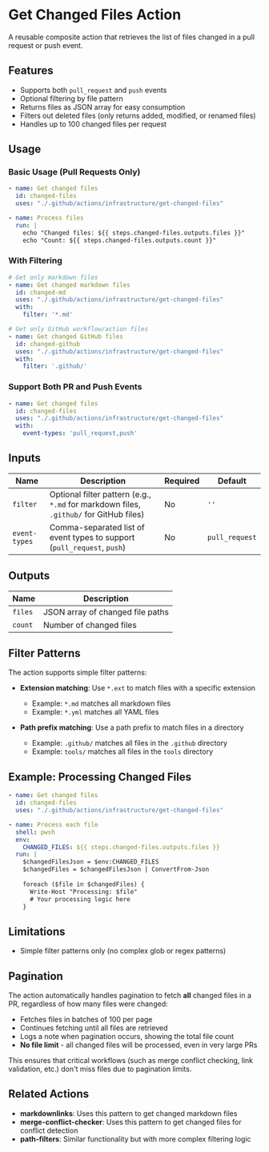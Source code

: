 # Get Changed Files Action

A reusable composite action that retrieves the list of files changed in a pull request or push event.

## Features

- Supports both `pull_request` and `push` events
- Optional filtering by file pattern
- Returns files as JSON array for easy consumption
- Filters out deleted files (only returns added, modified, or renamed files)
- Handles up to 100 changed files per request

## Usage

### Basic Usage (Pull Requests Only)

```yaml
- name: Get changed files
  id: changed-files
  uses: "./.github/actions/infrastructure/get-changed-files"

- name: Process files
  run: |
    echo "Changed files: ${{ steps.changed-files.outputs.files }}"
    echo "Count: ${{ steps.changed-files.outputs.count }}"
```

### With Filtering

```yaml
# Get only markdown files
- name: Get changed markdown files
  id: changed-md
  uses: "./.github/actions/infrastructure/get-changed-files"
  with:
    filter: '*.md'

# Get only GitHub workflow/action files
- name: Get changed GitHub files
  id: changed-github
  uses: "./.github/actions/infrastructure/get-changed-files"
  with:
    filter: '.github/'
```

### Support Both PR and Push Events

```yaml
- name: Get changed files
  id: changed-files
  uses: "./.github/actions/infrastructure/get-changed-files"
  with:
    event-types: 'pull_request,push'
```

## Inputs

| Name | Description | Required | Default |
|------|-------------|----------|---------|
| `filter` | Optional filter pattern (e.g., `*.md` for markdown files, `.github/` for GitHub files) | No | `''` |
| `event-types` | Comma-separated list of event types to support (`pull_request`, `push`) | No | `pull_request` |

## Outputs

| Name | Description |
|------|-------------|
| `files` | JSON array of changed file paths |
| `count` | Number of changed files |

## Filter Patterns

The action supports simple filter patterns:

- **Extension matching**: Use `*.ext` to match files with a specific extension
  - Example: `*.md` matches all markdown files
  - Example: `*.yml` matches all YAML files

- **Path prefix matching**: Use a path prefix to match files in a directory
  - Example: `.github/` matches all files in the `.github` directory
  - Example: `tools/` matches all files in the `tools` directory

## Example: Processing Changed Files

```yaml
- name: Get changed files
  id: changed-files
  uses: "./.github/actions/infrastructure/get-changed-files"

- name: Process each file
  shell: pwsh
  env:
    CHANGED_FILES: ${{ steps.changed-files.outputs.files }}
  run: |
    $changedFilesJson = $env:CHANGED_FILES
    $changedFiles = $changedFilesJson | ConvertFrom-Json
    
    foreach ($file in $changedFiles) {
      Write-Host "Processing: $file"
      # Your processing logic here
    }
```

## Limitations

- Simple filter patterns only (no complex glob or regex patterns)

## Pagination

The action automatically handles pagination to fetch **all** changed files in a PR, regardless of how many files were changed:

- Fetches files in batches of 100 per page
- Continues fetching until all files are retrieved
- Logs a note when pagination occurs, showing the total file count
- **No file limit** - all changed files will be processed, even in very large PRs

This ensures that critical workflows (such as merge conflict checking, link validation, etc.) don't miss files due to pagination limits.

## Related Actions

- **markdownlinks**: Uses this pattern to get changed markdown files
- **merge-conflict-checker**: Uses this pattern to get changed files for conflict detection
- **path-filters**: Similar functionality but with more complex filtering logic
